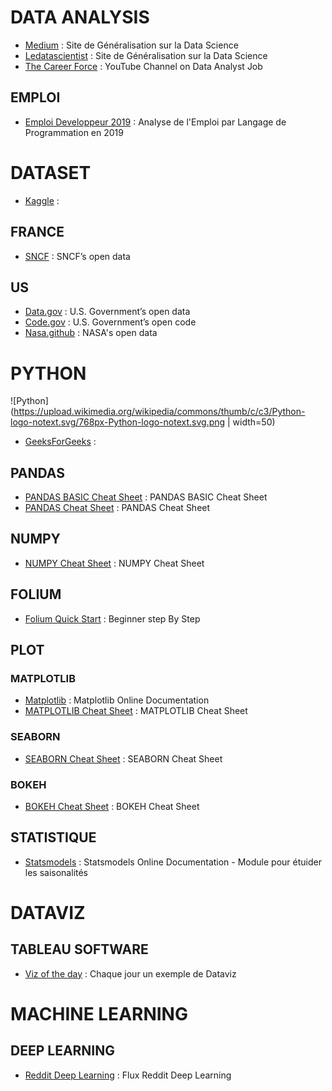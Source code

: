 # DATA ANALYSIS
* [Medium](https://medium.com/) : Site de Généralisation sur la Data Science
* [Ledatascientist](https://ledatascientist.com/) : Site de Généralisation sur la Data Science
* [The Career Force](https://www.youtube.com/channel/UCwXJEwaFT5i3MKKMGdneYUA) : YouTube Channel on Data Analyst Job

## EMPLOI
* [Emploi Developpeur 2019](https://emploi.developpez.com/actu/300374/Emploi-developpeur-2019-les-langages-les-plus-demandes-et-les-mieux-payes/) : Analyse de l'Emploi par Langage de Programmation en 2019

# DATASET
* [Kaggle](https://www.kaggle.com/) :
## FRANCE
* [SNCF](https://data.sncf.com/explore/?sort=modified) : SNCF’s open data
## US
* [Data.gov](https://www.data.gov/) : U.S. Government’s open data
* [Code.gov](https://code.gov/) : U.S. Government’s open code
* [Nasa.github](https://nasa.github.io/data-nasa-gov-frontpage/) : NASA's open data

# PYTHON
![Python](https://upload.wikimedia.org/wikipedia/commons/thumb/c/c3/Python-logo-notext.svg/768px-Python-logo-notext.svg.png | width=50)
* [GeeksForGeeks](https://www.geeksforgeeks.org/) : 

## PANDAS
* [PANDAS BASIC Cheat Sheet](https://github.com/roussetcedric/WCS_Public/blob/master/PANDAS_BASIC_Sheet.pdf) : PANDAS BASIC Cheat Sheet
* [PANDAS Cheat Sheet](https://github.com/roussetcedric/WCS_Public/blob/master/PANDAS_Sheet.pdf) : PANDAS Cheat Sheet

## NUMPY
* [NUMPY Cheat Sheet](https://github.com/roussetcedric/WCS_Public/blob/master/NUMPY_Sheet.pdf) : NUMPY Cheat Sheet

## FOLIUM
* [Folium Quick Start](https://python-visualization.github.io/folium/quickstart.html) : Beginner step By Step

## PLOT
### MATPLOTLIB
* [Matplotlib](https://matplotlib.org/index.html) : Matplotlib Online Documentation
* [MATPLOTLIB Cheat Sheet](https://github.com/roussetcedric/WCS_Public/blob/master/MATPLOTLIB_Sheet.pdf) : MATPLOTLIB Cheat Sheet

### SEABORN
* [SEABORN Cheat Sheet](https://github.com/roussetcedric/WCS_Public/blob/master/SEABORN_Sheet.pdf) : SEABORN Cheat Sheet

### BOKEH
* [BOKEH Cheat Sheet](https://github.com/roussetcedric/WCS_Public/blob/master/BOKEH_Sheet.pdf) : BOKEH Cheat Sheet


## STATISTIQUE
* [Statsmodels](https://www.statsmodels.org/stable/index.html#) : Statsmodels Online Documentation - Module pour étuider les saisonalités

# DATAVIZ
## TABLEAU SOFTWARE
* [Viz of the day](https://public.tableau.com/fr-fr/gallery/?tab=viz-of-the-day&type=viz-of-the-day) : Chaque jour un exemple de Dataviz

# MACHINE LEARNING
## 
## DEEP LEARNING
* [Reddit Deep Learning](https://www.reddit.com/r/deeplearning/) : Flux Reddit Deep Learning
